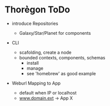Thore͛gon ToDo
=============

- introduce Repositories
    - Galaxy/Star/Planet for components

- CLI
    - scafolding, create a node
    - bounded contexts, components, schemas
        - install 
        - manage
        - see 'homebrew' as good example
 
- Weburl Mapping  to App
    - default when IP or localhost
    - www.domain.ext -> App X
